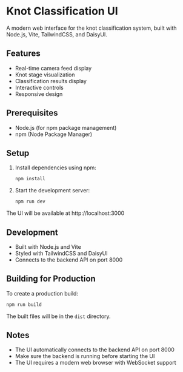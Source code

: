 # Knot Classification UI

A modern web interface for the knot classification system, built with Node.js, Vite, TailwindCSS, and DaisyUI.

## Features

- Real-time camera feed display
- Knot stage visualization
- Classification results display
- Interactive controls
- Responsive design

## Prerequisites

- Node.js (for npm package management)
- npm (Node Package Manager)

## Setup

1. Install dependencies using npm:
   ```bash
   npm install
   ```

2. Start the development server:
   ```bash
   npm run dev
   ```

The UI will be available at http://localhost:3000

## Development

- Built with Node.js and Vite
- Styled with TailwindCSS and DaisyUI
- Connects to the backend API on port 8000

## Building for Production

To create a production build:
```bash
npm run build
```

The built files will be in the `dist` directory.

## Notes

- The UI automatically connects to the backend API on port 8000
- Make sure the backend is running before starting the UI
- The UI requires a modern web browser with WebSocket support
